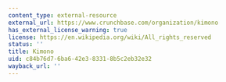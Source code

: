 ```yaml
---
content_type: external-resource
external_url: https://www.crunchbase.com/organization/kimono
has_external_license_warning: true
license: https://en.wikipedia.org/wiki/All_rights_reserved
status: ''
title: Kimono
uid: c84b76d7-6ba6-42e3-8331-8b5c2eb32e32
wayback_url: ''
---
```

